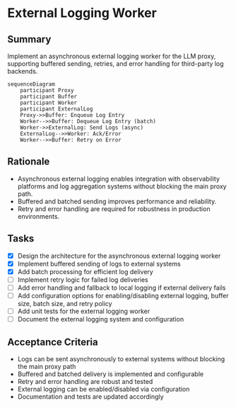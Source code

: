 # External Logging Worker

## Summary
Implement an asynchronous external logging worker for the LLM proxy, supporting buffered sending, retries, and error handling for third-party log backends.

```mermaid
sequenceDiagram
    participant Proxy
    participant Buffer
    participant Worker
    participant ExternalLog
    Proxy->>Buffer: Enqueue Log Entry
    Worker-->>Buffer: Dequeue Log Entry (batch)
    Worker->>ExternalLog: Send Logs (async)
    ExternalLog-->>Worker: Ack/Error
    Worker-->>Buffer: Retry on Error
```

## Rationale
- Asynchronous external logging enables integration with observability platforms and log aggregation systems without blocking the main proxy path.
- Buffered and batched sending improves performance and reliability.
- Retry and error handling are required for robustness in production environments.

## Tasks
 - [x] Design the architecture for the asynchronous external logging worker
 - [x] Implement buffered sending of logs to external systems
 - [x] Add batch processing for efficient log delivery
- [ ] Implement retry logic for failed log deliveries
- [ ] Add error handling and fallback to local logging if external delivery fails
- [ ] Add configuration options for enabling/disabling external logging, buffer size, batch size, and retry policy
- [ ] Add unit tests for the external logging worker
- [ ] Document the external logging system and configuration

## Acceptance Criteria
- Logs can be sent asynchronously to external systems without blocking the main proxy path
- Buffered and batched delivery is implemented and configurable
- Retry and error handling are robust and tested
- External logging can be enabled/disabled via configuration
- Documentation and tests are updated accordingly 